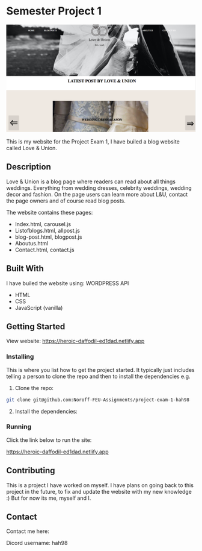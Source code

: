 # Semester Project 1

![image](./Images/Skjermbilde%202023-06-09%20kl.%2001.37.46.png)

This is my website for the Project Exam 1, I have builed a blog website called Love & Union.

## Description

Love & Union is a blog page where readers can read about all things weddings. Everything from wedding dresses, celebrity weddings, wedding decor and fashion. On the page users can learn more about L&U, contact the page owners and of course read blog posts.

The website contains these pages:

- Index.html, carousel.js
- Listofblogs.html, allpost.js
- blog-post.html, blogpost.js
- Aboutus.html
- Contact.html, contact.js

## Built With

I have builed the website using: WORDPRESS API

- HTML
- CSS
- JavaScript (vanilla)

## Getting Started

View website: https://heroic-daffodil-ed1dad.netlify.app

### Installing

This is where you list how to get the project started. It typically just includes telling a person to clone the repo and then to install the dependencies e.g.

1. Clone the repo:

```bash
git clone git@github.com:Noroff-FEU-Assignments/project-exam-1-hah98
```

2. Install the dependencies:

### Running

Click the link below to run the site:

https://heroic-daffodil-ed1dad.netlify.app

## Contributing

This is a project I have worked on myself. I have plans on going back to this project in the future, to fix and update the website with my new knowledge :) But for now its me, myself and I.

## Contact

Contact me here:

Dicord username: hah98
